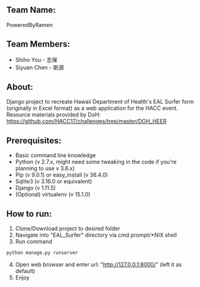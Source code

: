 ## Team Name:
PoweredByRamen

## Team Members:
* Shiho You - 志保
* Siyuan Chen - 斯源

## About:

Django project to recreate Hawaii Department of Health's EAL Surfer form (originally in Excel format) as a web application for the HACC event.
Resource materials provided by DoH: https://github.com/HACC17/challenges/tree/master/DOH_HEER

## Prerequisites:
* Basic command line knowledge
* Python (v 2.7.x, might need some tweaking in the code if you're planning to use v 3.6.x)
* Pip (v 9.0.1) or easy_install (v 36.4.0)
* Sqlite3 (v 3.16.0 or equivalent)
* Django (v 1.11.5)
* (Optional) virtualenv (v 15.1.0)

## How to run:
1. Clone/Download project to desired folder
2. Navigate into "EAL_Surfer" directory via cmd prompt/*NIX shell
3. Run command 
```bash
python manage.py runserver
```
4. Open web browser and enter url: "http://127.0.0.1:8000/" (left it as default)
5. Enjoy
